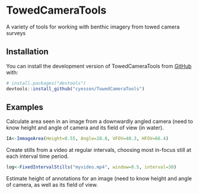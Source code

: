 # TowedCameraTools
A variety of tools for working with benthic imagery from towed camera surveys

## Installation

You can install the development version of TowedCameraTools from [GitHub](https://github.com/) with:

``` r
# install.packages("devtools")
devtools::install_github("cyesson/TowedCameraTools")
```

## Examples

Calculate area seen in an image from a downwardly angled camera (need to know height and angle of camera and its field of view (in water).
``` r
IA<-ImmageArea(Height=0.55, Angle=28.8, VFOV=40.3, HFOV=66.4)
```

Create stills from a video at regular intervals, choosing most in-focus still at each interval time period.
``` r
log<-FixedIntervalStills("myvideo.mp4", window=0.5, interval=30)
```

Estimate height of annotations for an image (need to know height and angle of camera, as well as its field of view. 
